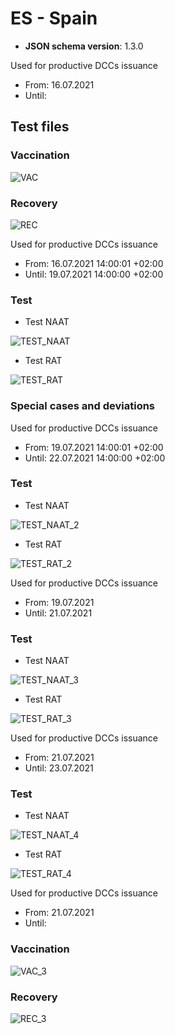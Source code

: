 # ES - Spain

* **JSON schema version**: 1.3.0

Used for productive DCCs issuance
* From: 16.07.2021
* Until:

## Test files

### Vaccination

![VAC](VAC.png)

### Recovery

![REC](REC.png)

Used for productive DCCs issuance
* From: 16.07.2021 14:00:01 +02:00
* Until: 19.07.2021 14:00:00 +02:00 

### Test

* Test NAAT

![TEST_NAAT](TEST_NAAT.png) 
* Test RAT

![TEST_RAT](TEST_RAT.png) 

### Special cases and deviations

Used for productive DCCs issuance
* From: 19.07.2021 14:00:01 +02:00 
* Until: 22.07.2021 14:00:00 +02:00 

### Test

* Test NAAT

![TEST_NAAT_2](specialcases/TEST_NAAT_2.png) 
* Test RAT

![TEST_RAT_2](specialcases/TEST_RAT_2.png) 

Used for productive DCCs issuance
* From: 19.07.2021
* Until: 21.07.2021

### Test

* Test NAAT

![TEST_NAAT_3](specialcases/TEST_NAAT_3.png) 
* Test RAT

![TEST_RAT_3](specialcases/TEST_RAT_3.png) 

Used for productive DCCs issuance
* From: 21.07.2021
* Until: 23.07.2021

### Test

* Test NAAT

![TEST_NAAT_4](specialcases/TEST_NAAT_4.png) 
* Test RAT

![TEST_RAT_4](specialcases/TEST_RAT_4.png) 

Used for productive DCCs issuance
* From: 21.07.2021
* Until: 

### Vaccination

![VAC_3](specialcases/VAC_3.png)

### Recovery

![REC_3](specialcases/REC_3.png)